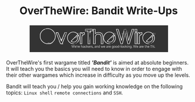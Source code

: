 <h1 align="center">OverTheWire: Bandit Write-Ups </h1>
<h3 align="center">

![](Images/OverTheWire_Banner.png)
</h3>

OverTheWire's first wargame titled _**'Bandit'**_ is aimed at absolute beginners. It will teach you the basics you will need to know in order to engage with their other wargames which increase in difficulty as you move up the levels.

 Bandit will teach you / help you gain working knowledge on the following topics: `Linux shell` `remote connections` and `SSH`.
